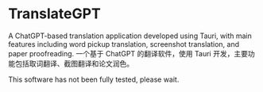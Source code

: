 # TranslateGPT

A ChatGPT-based translation application developed using Tauri, with main features including word pickup translation, screenshot translation, and paper proofreading.
一个基于 ChatGPT 的翻译软件，使用 Tauri 开发，主要功能包括取词翻译、截图翻译和论文润色。

This software has not been fully tested, please wait.

